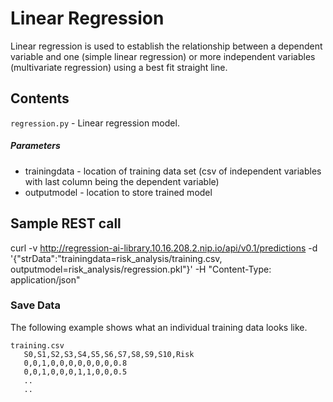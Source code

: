 # Linear Regression

Linear regression is used to establish the relationship between a dependent variable and one (simple linear regression) or more independent variables (multivariate regression) using a best fit straight line.

## Contents

`regression.py` - Linear regression model.
##### Parameters
* trainingdata - location of training data set (csv of independent variables with last column being the dependent variable)
* outputmodel - location to store trained model

## Sample REST call

curl -v http://regression-ai-library.10.16.208.2.nip.io/api/v0.1/predictions -d '{"strData":"trainingdata=risk_analysis/training.csv, outputmodel=risk_analysis/regression.pkl"}' -H "Content-Type: application/json"

### Save Data

The following example shows what an individual training data looks like. 

    training.csv
       S0,S1,S2,S3,S4,S5,S6,S7,S8,S9,S10,Risk
       0,0,1,0,0,0,0,0,0,0,0.8
       0,0,1,0,0,0,1,1,0,0,0.5
       ..
       ..
